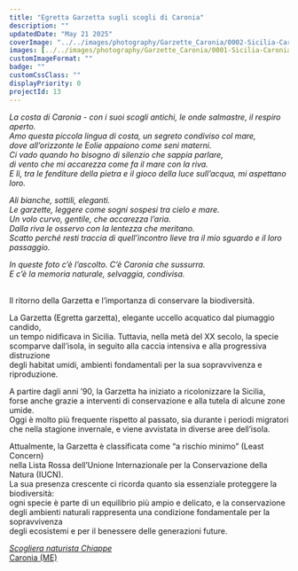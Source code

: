 ```yaml
---
title: "Egretta Garzetta sugli scogli di Caronia"
description: ""
updatedDate: "May 21 2025"
coverImage: "../../images/photography/Garzette_Caronia/0002-Sicilia-Caronia-mare-scogli-bassa_marea-isole_eolie-ardea_garzetta-egretta-garzetta-airone_minore_bianco.JPG"
images: [../../images/photography/Garzette_Caronia/0001-Sicilia-Caronia-mare-scogli-bassa_marea-isole_eolie-ardea_garzetta-egretta-garzetta-airone_minore_bianco.JPG,../../images/photography/Garzette_Caronia/0002-Sicilia-Caronia-mare-scogli-bassa_marea-isole_eolie-ardea_garzetta-egretta-garzetta-airone_minore_bianco.JPG,../../images/photography/Garzette_Caronia/0003-Sicilia-Caronia-mare-scogli-bassa_marea-isole_eolie-ardea_garzetta-egretta-garzetta-airone_minore_bianco.JPG,../../images/photography/Garzette_Caronia/0004-Sicilia-Caronia-mare-scogli-bassa_marea-isole_eolie-ardea_garzetta-egretta_garzetta-airone_minore_bianco.JPG,../../images/photography/Garzette_Caronia/0005-Sicilia-Caronia-mare-scogli-bassa_marea-isole_eolie-ardea_garzetta-egretta_garzetta-airone_minore_bianco.JPG,../../images/photography/Garzette_Caronia/0006-Sicilia-Caronia-mare-scogli-bassa_marea-isole_eolie-ardea_garzetta-egretta-garzetta-airone_minore_bianco.JPG,../../images/photography/Garzette_Caronia/0007-Sicilia-Caronia-mare-scogli-bassa_marea-isole_eolie-ardea_garzetta-egretta-garzetta-airone_minore_bianco.JPG,../../images/photography/Garzette_Caronia/0008-Sicilia-Caronia-mare-scogli-bassa_marea-isole_eolie-ardea_garzetta-egretta-garzetta-airone_minore_bianco.JPG,../../images/photography/Garzette_Caronia/0009-Sicilia-Caronia-mare-scogli-bassa_marea-isole_eolie-ardea_garzetta-egretta-garzetta-airone_minore_bianco.JPG,../../images/photography/Garzette_Caronia/0010-Sicilia-Caronia-mare-scogli-bassa_marea-isole_eolie-ardea_garzetta-egretta-garzetta-airone_minore_bianco.JPG,../../images/photography/Garzette_Caronia/0011-Sicilia-Caronia-mare-scogli-bassa_marea-isole_eolie-ardea_garzetta-egretta-garzetta-airone_minore_bianco.JPG,../../images/photography/Garzette_Caronia/0012-Sicilia-Caronia-mare-scogli-bassa_marea-isole_eolie-ardea_garzetta-egretta-garzetta-airone_minore_bianco.JPG,../../images/photography/Garzette_Caronia/0014-Sicilia-Caronia-mare-scogli-bassa_marea-isole_eolie-ardea_garzetta-egretta-garzetta-airone_minore_bianco.JPG,../../images/photography/Garzette_Caronia/0016-Sicilia-Caronia-mare-scogli-bassa_marea-isole_eolie-ardea_garzetta-egretta-garzetta-airone_minore_bianco.JPG,../../images/photography/Garzette_Caronia/0017-Sicilia-Caronia-mare-scogli-bassa_marea-isole_eolie-ardea_garzetta-egretta-garzetta-airone_minore_bianco.JPG]
customImageFormat: ""
badge: ""
customCssClass: ""
displayPriority: 0
projectId: 13
---
```


<i>La costa di Caronia - con i suoi scogli antichi, le onde salmastre, il respiro aperto.  
Amo questa piccola lingua di costa, un segreto condiviso col mare,  
dove all’orizzonte le Eolie appaiono come seni materni.  
Ci vado quando ho bisogno di silenzio che sappia parlare,  
di vento che mi accarezza come fa il mare con la riva.  
E lì, tra le fenditure della pietra e il gioco della luce sull’acqua, mi aspettano loro.  
  
Ali bianche, sottili, eleganti.  
Le garzette, leggere come sogni sospesi tra cielo e mare.  
Un volo curvo, gentile, che accarezza l’aria.  
Dalla riva le osservo con la lentezza che meritano.  
Scatto perché resti traccia di quell’incontro lieve tra il mio sguardo e il loro passaggio.  
  
In queste foto c’è l’ascolto. C’è Caronia che sussurra.  
E c’è la memoria naturale, selvaggia, condivisa.</i>  
  
&nbsp;<br/>
Il ritorno della Garzetta e l’importanza di conservare la biodiversità.  
  
La Garzetta (Egretta garzetta), elegante uccello acquatico dal piumaggio candido,  
un tempo nidificava in Sicilia. Tuttavia, nella metà del XX secolo, la specie  
scomparve dall’isola, in seguito alla caccia intensiva e alla progressiva distruzione  
degli habitat umidi, ambienti fondamentali per la sua sopravvivenza e riproduzione.  
  
A partire dagli anni ’90, la Garzetta ha iniziato a ricolonizzare la Sicilia,  
forse anche grazie a interventi di conservazione e alla tutela di alcune zone umide.  
Oggi è molto più frequente rispetto al passato, sia durante i periodi migratori  
che nella stagione invernale, e viene avvistata in diverse aree dell’isola.
  
Attualmente, la Garzetta è classificata come “a rischio minimo” (Least Concern)  
nella Lista Rossa dell’Unione Internazionale per la Conservazione della Natura (IUCN).  
La sua presenza crescente ci ricorda quanto sia essenziale proteggere la biodiversità:  
ogni specie è parte di un equilibrio più ampio e delicato, e la conservazione  
degli ambienti naturali rappresenta una condizione fondamentale per la sopravvivenza  
degli ecosistemi e per il benessere delle generazioni future.

<a href="https://www.openstreetmap.org/?#map=17/38.034751/14.468061"><i>Scogliera naturista Chiappe</i><br/>
Caronia (ME)</a>
